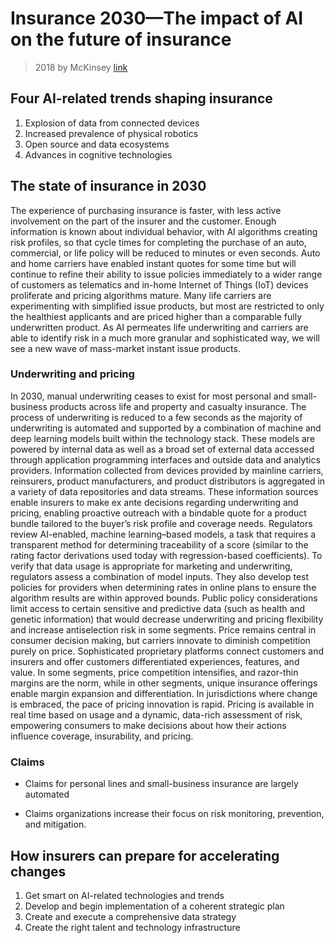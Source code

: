 # Insurance 2030—The impact of AI on the future of insurance
> 2018 by McKinsey [link](https://www.mckinsey.com/industries/financial-services/our-insights/insurance-2030-the-impact-of-ai-on-the-future-of-insurance)

## Four AI-related trends shaping insurance
1. Explosion of data from connected devices
2. Increased prevalence of physical robotics
3. Open source and data ecosystems
4. Advances in cognitive technologies

## The state of insurance in 2030
The experience of purchasing insurance is faster, with less active involvement on the part of the insurer and the customer. Enough information is known about individual behavior, with AI algorithms creating risk profiles, so that cycle times for completing the purchase of an auto, commercial, or life policy will be reduced to minutes or even seconds. Auto and home carriers have enabled instant quotes for some time but will continue to refine their ability to issue policies immediately to a wider range of customers as telematics and in-home Internet of Things (IoT) devices proliferate and pricing algorithms mature. Many life carriers are experimenting with simplified issue products, but most are restricted to only the healthiest applicants and are priced higher than a comparable fully underwritten product. As AI permeates life underwriting and carriers are able to identify risk in a much more granular and sophisticated way, we will see a new wave of mass-market instant issue products.

### Underwriting and pricing
In 2030, manual underwriting ceases to exist for most personal and small-business products across life and property and casualty insurance. The process of underwriting is reduced to a few seconds as the majority of underwriting is automated and supported by a combination of machine and deep learning models built within the technology stack. These models are powered by internal data as well as a broad set of external data accessed through application programming interfaces and outside data and analytics providers. Information collected from devices provided by mainline carriers, reinsurers, product manufacturers, and product distributors is aggregated in a variety of data repositories and data streams. These information sources enable insurers to make ex ante decisions regarding underwriting and pricing, enabling proactive outreach with a bindable quote for a product bundle tailored to the buyer’s risk profile and coverage needs.
Regulators review AI-enabled, machine learning–based models, a task that requires a transparent method for determining traceability of a score (similar to the rating factor derivations used today with regression-based coefficients). To verify that data usage is appropriate for marketing and underwriting, regulators assess a combination of model inputs. They also develop test policies for providers when determining rates in online plans to ensure the algorithm results are within approved bounds. Public policy considerations limit access to certain sensitive and predictive data (such as health and genetic information) that would decrease underwriting and pricing flexibility and increase antiselection risk in some segments.
Price remains central in consumer decision making, but carriers innovate to diminish competition purely on price. Sophisticated proprietary platforms connect customers and insurers and offer customers differentiated experiences, features, and value. In some segments, price competition intensifies, and razor-thin margins are the norm, while in other segments, unique insurance offerings enable margin expansion and differentiation. In jurisdictions where change is embraced, the pace of pricing innovation is rapid. Pricing is available in real time based on usage and a dynamic, data-rich assessment of risk, empowering consumers to make decisions about how their actions influence coverage, insurability, and pricing.


### Claims
- Claims for personal lines and small-business insurance are largely automated

- Claims organizations increase their focus on risk monitoring, prevention, and mitigation.

## How insurers can prepare for accelerating changes
1. Get smart on AI-related technologies and trends
2. Develop and begin implementation of a coherent strategic plan
3. Create and execute a comprehensive data strategy
4. Create the right talent and technology infrastructure
